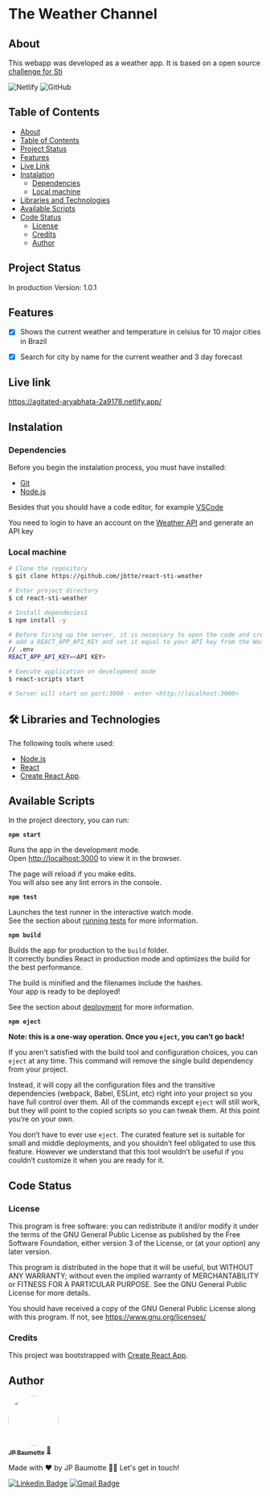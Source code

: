 # The Weather Channel
## About
This webapp was developed as a weather app. 
It is based on a open source [challenge for Sti](https://github.com/1STi/desafio-frontend/)

![Netlify](https://img.shields.io/netlify/ef854091-db7a-47c5-bfe0-f21f311d6ce4)
![GitHub](https://img.shields.io/github/license/jbtte/react-sti-weather)

## Table of Contents
<!--ts-->
   * [About](#about)
   * [Table of Contents](#table-of-contents)
   * [Project Status](#project-status)
   * [Features](#features)
   * [Live Link](#live-link)
   * [Instalation](#instalation)
      * [Dependencies](#dependencies)
      * [Local machine](#local-machine)
   * [Libraries and Technologies](#libraries-and-technologies)
   * [Available Scripts](#available-scripts)
   * [Code Status](#code-status)
      * [License](#license)
      * [Credits](#credits)
      * [Author](#author)
<!--te-->

## Project Status
In production
Version: 1.0.1

## Features
- [x] Shows the current weather and temperature in celsius for 10 major cities in Brazil
- [x] Search for city by name for the current weather and 3 day forecast


## Live link
https://agitated-aryabhata-2a9178.netlify.app/

## Instalation
### Dependencies
Before you begin the instalation process, you must have installed:
* [Git](https://git-scm.com)
* [Node.js](https://nodejs.org/en/)

Besides that you should have a code editor, for example [VSCode](https://code.visualstudio.com/)

You need to login to have an account on the [Weather API](https://www.weatherapi.com/) and generate an API key

### Local machine
```bash
# Clone the repository
$ git clone https://github.com/jbtte/react-sti-weather

# Enter project directory
$ cd react-sti-weather

# Install dependecies1
$ npm install -y
```

```bash
# Before firing up the server, it is necessary to open the code and create a .env file on the projects folder,
# add a REACT_APP_API_KEY and set it equal to your API key from the Weather API
// .env
REACT_APP_API_KEY=<API KEY>
```

```bash
# Execute application on development mode
$ react-scripts start

# Server will start on port:3000 - enter <http://localhost:3000>
```

## 🛠 Libraries and Technologies

The following tools where used:

- [Node.js](https://nodejs.org/en/)
- [React](https://pt-br.reactjs.org/)
- [Create React App](https://facebook.github.io/create-react-app/docs/getting-started).

## Available Scripts

In the project directory, you can run:

 **`npm start`**

Runs the app in the development mode.\
Open [http://localhost:3000](http://localhost:3000) to view it in the browser.

The page will reload if you make edits.\
You will also see any lint errors in the console.

**`npm test`**

Launches the test runner in the interactive watch mode.\
See the section about [running tests](https://facebook.github.io/create-react-app/docs/running-tests) for more information.

**`npm build`**

Builds the app for production to the `build` folder.\
It correctly bundles React in production mode and optimizes the build for the best performance.

The build is minified and the filenames include the hashes.\
Your app is ready to be deployed!

See the section about [deployment](https://facebook.github.io/create-react-app/docs/deployment) for more information.

**`npm eject`**

**Note: this is a one-way operation. Once you `eject`, you can’t go back!**

If you aren’t satisfied with the build tool and configuration choices, you can `eject` at any time. This command will remove the single build dependency from your project.

Instead, it will copy all the configuration files and the transitive dependencies (webpack, Babel, ESLint, etc) right into your project so you have full control over them. All of the commands except `eject` will still work, but they will point to the copied scripts so you can tweak them. At this point you’re on your own.

You don’t have to ever use `eject`. The curated feature set is suitable for small and middle deployments, and you shouldn’t feel obligated to use this feature. However we understand that this tool wouldn’t be useful if you couldn’t customize it when you are ready for it.

## Code Status
### License
This program is free software: you can redistribute it and/or modify
it under the terms of the GNU General Public License as published by
the Free Software Foundation, either version 3 of the License, or
(at your option) any later version.

  This program is distributed in the hope that it will be useful,
  but WITHOUT ANY WARRANTY; without even the implied warranty of
  MERCHANTABILITY or FITNESS FOR A PARTICULAR PURPOSE.  See the
  GNU General Public License for more details.

  You should have received a copy of the GNU General Public License
  along with this program.  If not, see <https://www.gnu.org/licenses/>

### Credits
This project was bootstrapped with [Create React App](https://github.com/facebook/create-react-app).

## Author

<a href="jbtte.me">
 <img style="border-radius: 50%;" src="https://avatars.githubusercontent.com/u/4759003?v=4" width="100px;" alt=""/>
 <br />
 <sub><b>JP Baumotte</b></sub></a> <a href="https://jbtte.me">🚀</a>
 
 Made with ❤️ by JP Baumotte 👋🏽 Let's get in touch!

[![Linkedin Badge](https://img.shields.io/badge/-JP-blue?style=flat-square&logo=Linkedin&logoColor=white&link=https://www.linkedin.com/in/jbtte/)](https://www.linkedin.com/in/jbtte/) 
[![Gmail Badge](https://img.shields.io/badge/-jbaumotte@gmail.com-c14438?style=flat-square&logo=Gmail&logoColor=white&link=mailto:jbaumotteo@gmail.com)](mailto:jbaumotteo@gmail.com)
